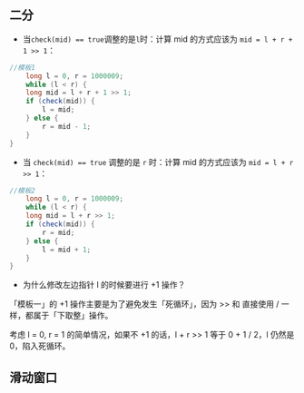 ## 二分

* 当` check(mid) == true `调整的是` l `时：计算 mid 的方式应该为 `mid = l + r + 1 >> 1`：
```java
//模板1
    long l = 0, r = 1000009;
    while (l < r) {
    long mid = l + r + 1 >> 1;
    if (check(mid)) {
        l = mid;
    } else {
        r = mid - 1;
    }
}
```

* 当 `check(mid) == true` 调整的是 `r` 时：计算 mid 的方式应该为 `mid = l + r  >> 1`：
```java
//模板2
    long l = 0, r = 1000009;
    while (l < r) {
    long mid = l + r >> 1;
    if (check(mid)) {
        r = mid;
    } else {
        l = mid + 1;
    }
}
```

* 为什么修改左边指针 l 的时候要进行 +1 操作？

「模板一」的 +1 操作主要是为了避免发生「死循环」，因为 >> 和 直接使用 / 一样，都属于「下取整」操作。

考虑 l = 0, r = 1 的简单情况，如果不 +1 的话，l + r >> 1 等于 0 + 1 / 2，l 仍然是 0，陷入死循环。


## 滑动窗口